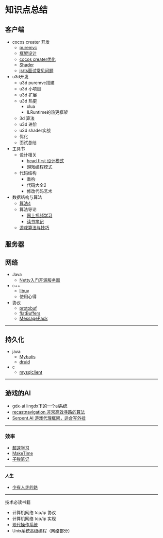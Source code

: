 # 知识点总结

## 客户端

- cocos creater 开发
  - [puremvc](https://github.com/sanzhixiong1986/puremvcCode.git)
  - [框架设计](https://github.com/sanzhixiong1986/cccMVC)
  - [cocos creater优化](https://github.com/sanzhixiong1986/optimization)
  - [Shader](https://github.com/sanzhixiong1986/Shader)
  - [js/ts面试常见问题](js/ts面试常见问题)
- u3d开发
  - u3d puremvc搭建
  - u3d 小项目
  - u3d 扩展
  - u3d 热更
    - xlua
    - ILRuntime的热更框架
  - 3d 算法
  - u3d 进阶
  - u3d shader实战
  - 优化
  - 面试总结
- 工具书
  - 设计相关
    - [head first 设计模式](https://github.com/sanzhixiong1986/Design)
    - 游戏编程模式
  - 代码结构
    - [重构](https://github.com/sanzhixiong1986/Refactor)
    - 代码大全2
    - 修改代码艺术
- 数据结构与算法
  - [算法4](https://github.com/sanzhixiong1986/DataStructures)
  - 算法导论
    - [网上视频学习](https://open.163.com/newview/movie/free?pid=M6UTT5U0I&mid=M6V2T1JGF)
    - [读书笔记](https://github.com/sanzhixiong1986/algorithm)
  - [游戏算法与技巧](https://github.com/sanzhixiong1986/GameAlgorithm)



## 服务器

## 网络

- Java
  - [Netty入门开源服务器](https://github.com/sanzhixiong19860117/studyNetty)
- c++
  - [libuv](https://github.com/libuv/libuv) 
  - 使用心得
- 协议
  - [protobuf](https://developers.google.com/protocol-buffers)
  - [flatBuffers](https://halfrost.com/flatbuffers_schema/)
  - [MessagePack](https://msgpack.org)

------



## 持久化

- java
  - [Mybatis](https://mybatis.org/mybatis-3/zh/index.html)
  - [druid](https://github.com/alibaba/druid)
- c
  - [mysqlclient](https://pypi.org/project/mysqlclient/)

------



## 游戏的AI

- [gdx-ai lingdx下的一个ai系统](https://github.com/libgdx/gdx-ai)
- [recastnavigation 非常高效寻路的算法](https://github.com/recastnavigation/recastnavigation)
- [Serpent.AI 游戏代理框架，适合写外挂](https://github.com/SerpentAI/SerpentAI)

------

### 效率

- [超速学习](https://www.163.com/dy/article/G1UFMEEQ05188DPA.html)
- [MakeTime](https://maketime.blog/)
- [子弹笔记](https://zhuanlan.zhihu.com/p/87612890)

------



#### 人生

- [少有人走的路](https://github.com/fancy88/iBook/blob/master/%E3%80%90%E7%B2%BE%E3%80%91%E5%B0%91%E6%9C%89%E4%BA%BA%E8%B5%B0%E7%9A%84%E8%B7%AF.epub)

------

技术必读书籍

- 计算机网络 tcp/ip 协议
- 计算机网络 tcp/ip 实现
- [现代操作系统](https://github.com/sanzhixiong1986/operatingSystem)
- Unix系统高级编程（网络部分）
